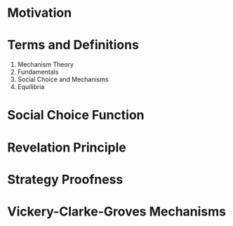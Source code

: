# Motivation



# Terms and Definitions
  1. Mechanism Theory
  1. Fundamentals
  1. Social Choice and Mechanisms
  1. Equilibria



# Social Choice Function



# Revelation Principle



# Strategy Proofness



# Vickery-Clarke-Groves Mechanisms
